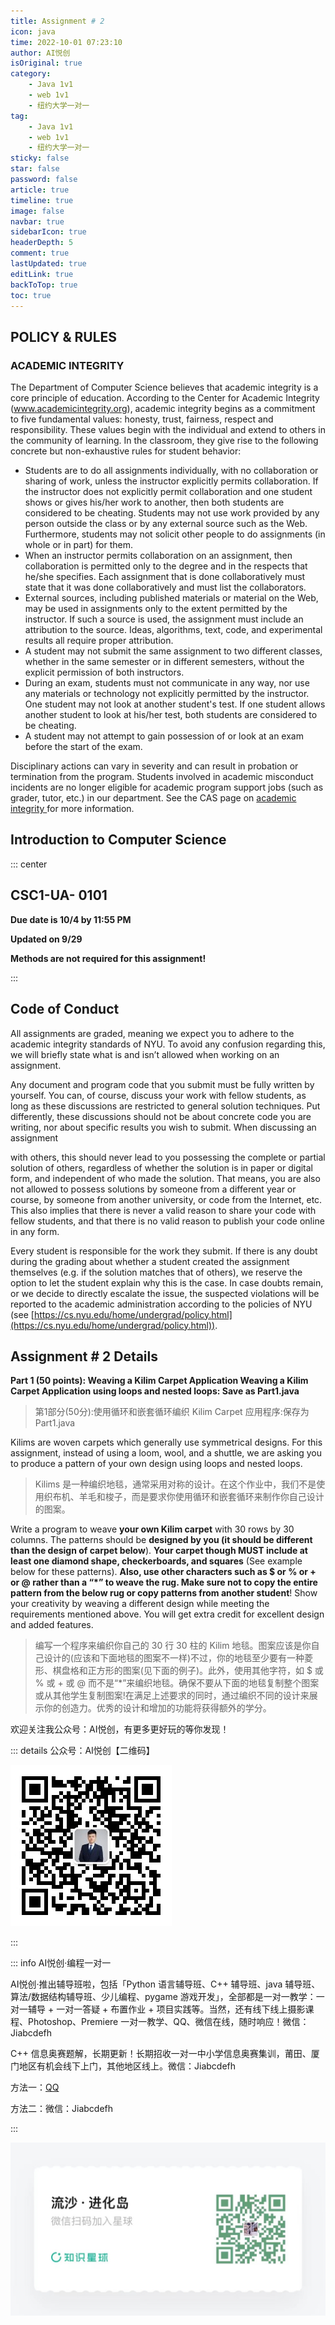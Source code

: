 ```yaml
---
title: Assignment # 2
icon: java
time: 2022-10-01 07:23:10
author: AI悦创
isOriginal: true
category: 
    - Java 1v1
    - web 1v1
    - 纽约大学一对一
tag:
    - Java 1v1
    - web 1v1
    - 纽约大学一对一
sticky: false
star: false
password: false
article: true
timeline: true
image: false
navbar: true
sidebarIcon: true
headerDepth: 5
comment: true
lastUpdated: true
editLink: true
backToTop: true
toc: true
---
```


## POLICY & RULES

### ACADEMIC INTEGRITY

The Department of Computer Science believes that academic integrity is a core principle of education. According to the Center for Academic Integrity (www.academicintegrity.org), academic integrity begins as a commitment to five fundamental values: honesty, trust, fairness, respect and responsibility. These values begin with the individual and extend to others in the community of learning. In the classroom, they give rise to the following concrete but non-exhaustive rules for student behavior:

- Students are to do all assignments individually, with no collaboration or sharing of work, unless the instructor explicitly permits collaboration. If the instructor does not explicitly permit collaboration and one student shows or gives his/her work to another, then both students are considered to be cheating. Students may not use work provided by any person outside the class or by any external source such as the Web. Furthermore, students may not solicit other people to do assignments (in whole or in part) for them.
- When an instructor permits collaboration on an assignment, then collaboration is permitted only to the degree and in the respects that he/she specifies. Each assignment that is done collaboratively must state that it was done collaboratively and must list the collaborators.
- External sources, including published materials or material on the Web, may be used in assignments only to the extent permitted by the instructor. If such a source is used, the assignment must include an attribution to the source. Ideas, algorithms, text, code, and experimental results all require proper attribution.
- A student may not submit the same assignment to two different classes, whether in the same semester or in different semesters, without the explicit permission of both instructors.
- During an exam, students must not communicate in any way, nor use any materials or technology not explicitly permitted by the instructor. One student may not look at another student's test. If one student allows another student to look at his/her test, both students are considered to be cheating.
- A student may not attempt to gain possession of or look at an exam before the start of the exam.

Disciplinary actions can vary in severity and can result in probation or termination from the program. Students involved in academic misconduct incidents are no longer eligible for academic program support jobs (such as grader, tutor, etc.) in our department. See the CAS page on [academic integrity ](https://cas.nyu.edu/content/nyu-as/cas/academic-integrity.html)for more information.

## Introduction to Computer Science

::: center

## CSC1-UA- 0101

**Due date is 10/4 by 11:55 PM**

**Updated on 9/29**

**Methods are not required for this assignment!**

:::

## Code of Conduct

All assignments are graded, meaning we expect you to adhere to the academic integrity standards of NYU. To avoid any confusion regarding this, we will briefly state what is and isn’t allowed when working on an assignment.

Any document and program code that you submit must be fully written by yourself. You can, of course, discuss your work with fellow students, as long as these discussions are restricted to general solution techniques. Put differently, these discussions should not be about concrete code you are writing, nor about specific results you wish to submit. When discussing an assignment 

with others, this should never lead to you possessing the complete or partial solution of others, regardless of whether the solution is in paper or digital form, and independent of who made the solution. That means, you are also not allowed to possess solutions by someone from a different year or course, by someone from another university, or code from the Internet, etc. This also implies that there is never a valid reason to share your code with fellow students, and that there is no valid reason to publish your code online in any form.

Every student is responsible for the work they submit. If there is any doubt during the grading about whether a student created the assignment themselves (e.g. if the solution matches that of others), we reserve the option to let the student explain why this is the case. In case doubts remain, or we decide to directly escalate the issue, the suspected violations will be reported to the academic administration according to the policies of NYU (see [https://cs.nyu.edu/home/undergrad/policy.html](https://cs.nyu.edu/home/undergrad/policy.html)).



## Assignment # 2 Details

**Part 1 (50 points): Weaving a Kilim Carpet Application Weaving a Kilim Carpet Application using loops and nested loops: Save as Part1.java**

> 第1部分(50分):使用循环和嵌套循环编织 Kilim Carpet 应用程序:保存为 Part1.java

Kilims are woven carpets which generally use symmetrical designs. For this assignment, instead of using a loom, wool, and a shuttle, we are asking you to produce a pattern of your own design using loops and nested loops. 

> Kilims 是一种编织地毯，通常采用对称的设计。在这个作业中，我们不是使用织布机、羊毛和梭子，而是要求你使用循环和嵌套循环来制作你自己设计的图案。

Write a program to weave **your own Kilim carpet** with 30 rows by 30 columns. The patterns should be **designed by you (it should be different than the design of carpet below**). **Your carpet though MUST include at least one diamond shape, checkerboards, and squares** (See example below for these patterns). **Also, use other characters such as $ or % or + or @ rather than a “\*” to weave the rug. Make sure not to copy the entire pattern from the below rug or copy patterns from another student**! Show your creativity by weaving a different design while meeting the requirements mentioned above. You will get extra credit for excellent design and added features.

> 编写一个程序来编织你自己的 30 行 30 柱的 Kilim 地毯。图案应该是你自己设计的(应该和下面地毯的图案不一样)不过，你的地毯至少要有一种菱形、棋盘格和正方形的图案(见下面的例子)。此外，使用其他字符，如 $ 或 % 或 + 或 @ 而不是“*”来编织地毯。确保不要从下面的地毯复制整个图案或从其他学生复制图案!在满足上述要求的同时，通过编织不同的设计来展示你的创造力。优秀的设计和增加的功能将获得额外的学分。



欢迎关注我公众号：AI悦创，有更多更好玩的等你发现！

::: details 公众号：AI悦创【二维码】

![](/gzh.jpg)

:::

::: info AI悦创·编程一对一

AI悦创·推出辅导班啦，包括「Python 语言辅导班、C++ 辅导班、java 辅导班、算法/数据结构辅导班、少儿编程、pygame 游戏开发」，全部都是一对一教学：一对一辅导 + 一对一答疑 + 布置作业 + 项目实践等。当然，还有线下线上摄影课程、Photoshop、Premiere 一对一教学、QQ、微信在线，随时响应！微信：Jiabcdefh

C++ 信息奥赛题解，长期更新！长期招收一对一中小学信息奥赛集训，莆田、厦门地区有机会线下上门，其他地区线上。微信：Jiabcdefh

方法一：[QQ](http://wpa.qq.com/msgrd?v=3&uin=1432803776&site=qq&menu=yes)

方法二：微信：Jiabcdefh

:::

![](/zsxq.jpg)